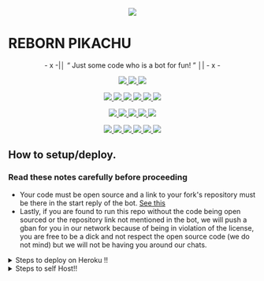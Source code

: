 <p align="center">
  <img src="https://telegra.ph/file/dc29dcc863d8210fa9c9d.jpg">
</p>

# REBORN PIKACHU 

<p align="center">
- x -|│  “	Just some code who is a bot for fun! ”  │| - x -
</p>

<p align="center">
<a href="https://app.codacy.com/gh/AnimeKaizoku/SaitamaRobot?utm_source=github.com&utm_medium=referral&utm_content=AnimeKaizoku/SaitamaRobot&utm_campaign=Badge_Grade_Settings" alt="Codacy Badge">
<img src="https://api.codacy.com/project/badge/Grade/6141417ceaf84545bab6bd671503df51" /> </a>
<a href="https://github.com/ZAAYUSHXKUMAR/REBORN-PIKACHU" alt="Libraries.io dependency status for GitHub repo"> <img src="https://img.shields.io/librariesio/github/animekaizoku/SaitamaRobot" /> </a>
<a href="http://hits.dwyl.com/animekaizoku/saitamarobot" alt="HitCount"> <img src="http://hits.dwyl.com/animekaizoku/saitamarobot.svg" /> </a>
</p>
<p align="center">
<a href="https://github.com/ZAAYUSHXKUMAR/REBORN-PIKACHU" alt="GitHub closed issues"> <img src="https://img.shields.io/github/issues-closed-raw/animekaizoku/saitamarobot?style=flat&logo=github&color=success" /> </a>
<a href="https://github.com/ZAAYUSHXKUMAR/REBORN-PIKACHU" alt="GitHub commit activity"> <img src="https://img.shields.io/github/commit-activity/m/animekaizoku/saitamarobot" /> </a>
<a href="https://github.com/ZAAYUSHXKUMAR/REBORN-PIKACHU" alt="GitHub contributors"> <img src="https://img.shields.io/github/contributors/animekaizoku/saitamarobot?style=flat&logo=github" /> </a>
<a href="https://github.com/ZAAYUSHXKUMAR/REBORN-PIKACHU" alt="GitHub forks"> <img src="https://img.shields.io/github/forks/AnimeKaizoku/SaitamaRobot?label=Forks&logo=github" /> </a>
<a href="https://github.com/ZAAYUSHXKUMAR/REBORN-PIKACHU" alt="GitHub closed pull requests"> <img src="https://img.shields.io/github/issues-pr-closed-raw/animekaizoku/saitamarobot?color=success" /> </a>
<a href="https://github.com/ZAAYUSHXKUMAR/REBORN-PIKACHU" alt="GitHub issues"> <img src="https://img.shields.io/github/issues-raw/animekaizoku/saitamarobot?style=flat&logo=github&color=yellow" /> </a>
</p>
<p align="center">
<a href="https://github.com/ZAAYUSHXKUMAR/REBORN-PIKACHU" alt="GitHub release (latest by date including pre-releases)"> <img src="https://img.shields.io/github/v/release/animekaizoku/saitamarobot?include_prereleases?style=flat&logo=github" /> </a>
<a href="https://www.python.org/" alt="made-with-python"> <img src="https://img.shields.io/badge/Made%20with-Python-1f425f.svg?style=flat&logo=python&color=blue" /> </a>
<a href="https://github.com/ZAAYUSHXKUMAR/REBORN-PIKACHU" alt="Docker!"> <img src="https://aleen42.github.io/badges/src/docker.svg" /> </a>
<a href="https://github.com/ZAAYUSHXKUMAR/REBORN-PIKACHU" alt="GitHub repo size"> <img src="https://img.shields.io/github/repo-size/animekaizoku/saitamarobot" /> </a>
<a href="https://github.com/ZAAYUSHXKUMAR/REBORN-PIKACHU" alt="GPLv3 license"> <img src="https://img.shields.io/badge/License-GPLv3-blue.svg" /> </a>
</p>
<p align="center">
<a href="https://ko-fi.com/sawada" alt="Donate!"> <img src="https://aleen42.github.io/badges/src/paypal.svg" /> </a>
<a href="https://t.me/PIKACHU_SUPPORT" alt="Telegram!"> <img src="https://aleen42.github.io/badges/src/telegram.svg" /> </a>
<a href="https://discord.animekaizoku.com" alt="Discord"> <img src="https://img.shields.io/discord/465068856692441090?style=flat&logo=discord&color=blue" /> </a>
<a href="" alt="AnimeKaizoku"> <img src="https://img.shields.io/badge/Built%20by-Kaizoku-blue" /> </a>
<a href="https://github.com/AnimeKaizoku/SaitamaRobot/graphs/commit-activity" alt="Maintenance"> <img src="https://img.shields.io/badge/Maintained%3F-yes-green.svg" /> </a>
<a href="https://makeapullrequest.com" alt="PRs Welcome"> <img src="https://img.shields.io/badge/PRs-welcome-brightgreen.svg?style=flat-square" /> </a>
</p>

## How to setup/deploy.

### Read these notes carefully before proceeding 

 - Your code must be open source and a link to your fork's repository must be there in the start reply of the bot. [See this](https://github.com/HeLLxGodLike/IGRIS_BOT/blob/shiken/SaitamaRobot/__main__.py#L25)
 - Lastly, if you are found to run this repo without the code being open sourced or the repository link not mentioned in the bot, we will push a gban for you in our network because of being in violation of the license, you are free to be a dick and not respect the open source code (we do not mind) but we will not be having you around our chats.


<details>
  <summary>Steps to deploy on Heroku !! </summary>

```
Fill in all the details, Deploy!
Now go to https://dashboard.heroku.com/apps/(app-name)/resources ( Replace (app-name) with your app name )
Turn on worker dyno (Don't worry It's free :D) & Webhook
Now send the bot /start, If it doesn't respond go to https://dashboard.heroku.com/apps/(app-name)/settings and remove webhook and port.
```

  [![Deploy](https://www.herokucdn.com/deploy/button.svg)](https://heroku.com/deploy?template=https://github.com/ZAAYUSHXKUMAR/REBORN-PIKACHU) 

</details>  
<details>
  <summary>Steps to self Host!! </summary>



❤️PIKACHU is a simple one-punch solution to your group management needs and has become one of the most prominently kanged bots around telegram, purely weeab themed.

* Bot Link:  <a href="https://t.me/REBORN_PIKACHUBOT" alt="PIKACHU BOT"> <img src="https://img.shields.io/badge/%F0%9F%A4%96%20-PIKACHU BOT-blue" /> </a>
* News channel: <a  href="https://t.me/PIKACHU_SUPPORT" alt="PIKACHU REBORN SUPPORT"> <img  src="https://img.shields.io/badge/%F0%9F%92%A1-PIKACHU%20BOT%20-9cf" /> </a>

Should you be forking this repo then do not forget to star it - <img alt="GitHub Repo stars" src="https://github.com/AayushXZKUMAR/PIKACHU">

## Note:
Future updates on the code have been moved to a seperate repository that is now private and away from the toxic, ungrateful and cancerous marie community, we believe we have burned out blood enough for the leecher community that just wants to take, debate and laugh while bringing nothing progressive back to the repository, in lieu of the same we are now closed sourced. 
If you believe this is "illegal or is violating the GPLv3" license, I request you come to @PIKACHU_SUPPORT on telegram WITH your lawyer to discuss the same.
Good day! 

## Credits 📍
* Well, it's all in the commit history
Feel free to open pull requests should any be missing.
